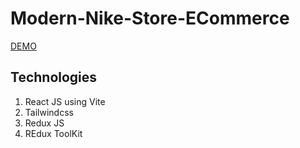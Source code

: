 # Modern-Nike-Store-ECommerce

[DEMO](https://modern-nike-store-e-commerce.vercel.app/)

## Technologies 
1) React JS using Vite
2) Tailwindcss
3) Redux JS
4) REdux ToolKit
